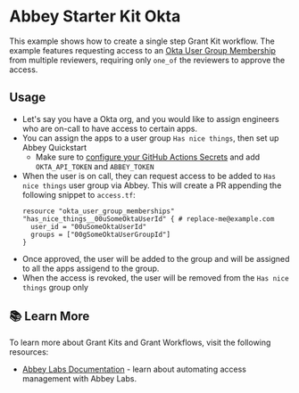 # Abbey Starter Kit Okta

This example shows how to create a single step Grant Kit workflow.
The example features requesting access to an [Okta User Group Membership](https://registry.terraform.io/providers/okta/okta/latest/docs/resources/user_group_memberships)
from multiple reviewers, requiring only `one_of` the reviewers to approve the access.

## Usage

- Let's say you have a Okta org, and you would like to assign engineers who are on-call to have access to certain apps.
- You can assign the apps to a user group `Has nice things`, then set up Abbey Quickstart
  - Make sure to [configure your GitHub Actions Secrets](https://docs.abbey.io/getting-started/quickstart#add-your-abbey_token) and add `OKTA_API_TOKEN` and `ABBEY_TOKEN`
- When the user is on call, they can request access to be added to `Has nice things` user group via Abbey. This will create a PR appending the following snippet to `access.tf`:
  ```hcl
  resource "okta_user_group_memberships" "has_nice_things__00uSomeOktaUserId" { # replace-me@example.com
    user_id = "00uSomeOktaUserId"
    groups = ["00gSomeOktaUserGroupId"]
  }
  ```
- Once approved, the user will be added to the group and will be assigned to all the apps assigend to the group.
- When the access is revoked, the user will be removed from the `Has nice things` group only

## :books: Learn More

To learn more about Grant Kits and Grant Workflows, visit the following resources:

-   [Abbey Labs Documentation](https://docs.abbey.io) - learn about automating access management with Abbey Labs.

